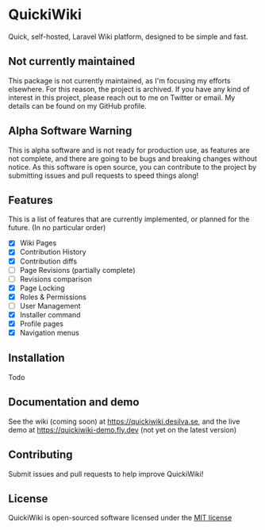 # QuickiWiki

Quick, self-hosted, Laravel Wiki platform, designed to be simple and fast.

## Not currently maintained

This package is not currently maintained, as I'm focusing my efforts elsewhere. For this reason, the project is archived. If you have any kind of interest in this project, please reach out to me on Twitter or email. My details can be found on my GitHub profile.

## Alpha Software Warning

This is alpha software and is not ready for production use, as features are not complete,
and there are going to be bugs and breaking changes without notice. As this software is open source,
you can contribute to the project by submitting issues and pull requests to speed things along!

## Features

This is a list of features that are currently implemented, or planned for the future. (In no particular order)

- [x] Wiki Pages
- [x] Contribution History
- [x] Contribution diffs
- [ ] Page Revisions (partially complete)
- [ ] Revisions comparison
- [x] Page Locking
- [x] Roles & Permissions
- [ ] User Management
- [x] Installer command
- [x] Profile pages
- [x] Navigation menus

## Installation

Todo

## Documentation and demo

See the wiki (coming soon) at https://quickiwiki.desilva.se, and the live demo at https://quickiwiki-demo.fly.dev (not yet on the latest version)

## Contributing

Submit issues and pull requests to help improve QuickiWiki!

## License

QuickiWiki is open-sourced software licensed under the [MIT license](http://opensource.org/licenses/MIT)
